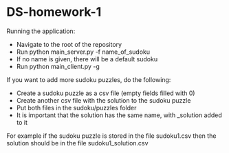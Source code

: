 # DS-homework-1



Running the application:
- Navigate to the root of the repository
- Run python main_server.py -f name_of_sudoku
- If no name is given, there will be a default sudoku
- Run python main_client.py -g

If you want to add more sudoku puzzles, do the following:
- Create a sudoku puzzle as a csv file (empty fields filled with 0)
- Create another csv file with the solution to the sudoku puzzle
- Put both files in the sudoku/puzzles folder
- It is important that the solution has the same name, with _solution added to it

For example if the sudoku puzzle is stored in the file sudoku1.csv then the solution should be in the file sudoku1_solution.csv
